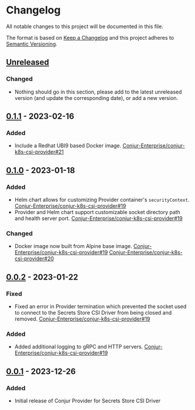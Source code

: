 # Changelog
All notable changes to this project will be documented in this file.

The format is based on [Keep a Changelog](http://keepachangelog.com/en/1.0.0/)
and this project adheres to [Semantic Versioning](http://semver.org/spec/v2.0.0.html).

## [Unreleased]

### Changed
- Nothing should go in this section, please add to the latest unreleased version
  (and update the corresponding date), or add a new version.

## [0.1.1] - 2023-02-16

### Added
- Include a Redhat UBI9 based Docker image.
  [Conjur-Enterprise/conjur-k8s-csi-provider#21](https://github.cyberng.com/Conjur-Enterprise/conjur-k8s-csi-provider/pull/21)

## [0.1.0] - 2023-01-18

### Added
- Helm chart allows for customizing Provider container's `securityContext`.
  [Conjur-Enterprise/conjur-k8s-csi-provider#19](https://github.cyberng.com/Conjur-Enterprise/conjur-k8s-csi-provider/pull/19)
- Provider and Helm chart support customizable socket directory path and health
  server port.
  [Conjur-Enterprise/conjur-k8s-csi-provider#19](https://github.cyberng.com/Conjur-Enterprise/conjur-k8s-csi-provider/pull/19)

### Changed
- Docker image now built from Alpine base image.
  [Conjur-Enterprise/conjur-k8s-csi-provider#19](https://github.cyberng.com/Conjur-Enterprise/conjur-k8s-csi-provider/pull/19)
  [Conjur-Enterprise/conjur-k8s-csi-provider#20](https://github.cyberng.com/Conjur-Enterprise/conjur-k8s-csi-provider/pull/20)

## [0.0.2] - 2023-01-22

### Fixed
- Fixed an error in Provider termination which prevented the socket used to
  connect to the Secrets Store CSI Driver from being closed and removed.
  [Conjur-Enterprise/conjur-k8s-csi-provider#19](https://github.cyberng.com/Conjur-Enterprise/conjur-k8s-csi-provider/pull/19)

### Added
- Added additional logging to gRPC and HTTP servers.
  [Conjur-Enterprise/conjur-k8s-csi-provider#19](https://github.cyberng.com/Conjur-Enterprise/conjur-k8s-csi-provider/pull/19)

## [0.0.1] - 2023-12-26

### Added
- Initial release of Conjur Provider for Secrets Store CSI Driver

[Unreleased]: https://github.cyberng.com/Conjur-Enterprise/conjur-k8s-csi-provider/compare/v0.1.1...HEAD
[0.1.1]: https://github.cyberng.com/Conjur-Enterprise/conjur-k8s-csi-provider/compare/v0.1.0...v0.1.1
[0.1.0]: https://github.cyberng.com/Conjur-Enterprise/conjur-k8s-csi-provider/compare/v0.0.2...v0.1.0
[0.0.2]: https://github.cyberng.com/Conjur-Enterprise/conjur-k8s-csi-provider/compare/v0.0.1...v0.0.2
[0.0.1]: https://github.cyberng.com/Conjur-Enterprise/conjur-k8s-csi-provider/releases/tag/v0.0.1
